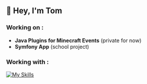 ## 👋 Hey, I'm Tom

### Working on :
- **Java Plugins for Minecraft Events** (private for now)
- **Symfony App** (school project)

### Working with :
[![My Skills](https://skillicons.dev/icons?i=js,html,css,wasm)](https://skillicons.dev)

<!--
**tommrchd/tommrchd** is a ✨ _special_ ✨ repository because its `README.md` (this file) appears on your GitHub profile.

Here are some ideas to get you started:

- 🔭 I’m currently working on ...
- 🌱 I’m currently learning ...
- 👯 I’m looking to collaborate on ...
- 🤔 I’m looking for help with ...
- 💬 Ask me about ...
- 📫 How to reach me: ...
- 😄 Pronouns: ...
- ⚡ Fun fact: ...
-->
